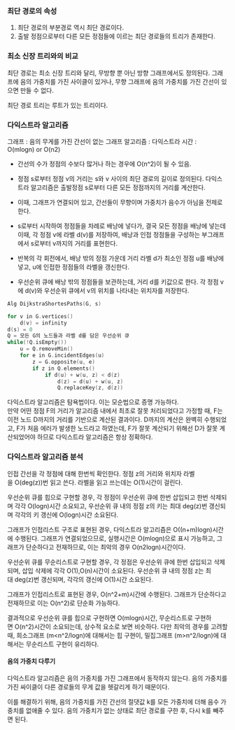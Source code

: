 ### 최단 경로의 속성
1. 최단 경로의 부분경로 역시 최단 경로이다.
2. 출발 정점으로부터 다른 모든 정점들에 이르는 최단 경로들의 트리가 존재한다.
### 최소 신장 트리와의 비교
최단 경로는 최소 신장 트리와 달리, 무방향 뿐 아닌 방향 그래프에서도 정의된다. 그래프에 음의 가중치를 가진 사이클이 있거나, 무향 그래프에 음의 가중치를 가진 간선이 있으면 만들 수 없다.

최단 경로 트리는 루트가 있는 트리이다.
### 다익스트라 알고리즘

그래프 : 음의 무게를 가진 간선이 없는 그래프
알고리즘 : 다익스트라
시간 : O(mlogn) or O(n2)
- 간선의 수가 정점의 수보다 많거나 하는 경우에 O(n^2)이 될 수 있음.

- 정점 s로부터 정점 v의 거리는 s와 v 사이의 최단 경로의 길이로 정의된다. 다익스트라 알고리즘은 출발정점 s로부터 다른 모든 정점까지의 거리를 계산한다.
- 이때, 그래프가 연결되어 있고, 간선들이 무향이며 가중치가 음수가 아님을 전제로 한다.
- s로부터 시작하여 정점들을 차례로 배낭에 넣다가, 결국 모든 정점을 배낭에 넣는데 이때, 각 정점 v에 라벨 d(v)를 저장하여, 배낭과 인접 정점들을 구성하는 부그래프에서 s로부터 v까지의 거리를 표현한다.
- 반복의 각 회전에서, 배낭 밖의 정점 가운데 거리 라벨 d가 최소인 정점 u를 배낭에 넣고, u에 인접한 정점들의 라벨을 갱신한다.
- 우선순위 큐에 배낭 밖의 정점들을 보관하는데, 거리 d를 키값으로 한다. 각 정점 v에 d(v)와 우선순위 큐에서 v의 위치를 나타내는 위치자를 저장한다.
```c
Alg DijkstraShortesPaths(G, s)

for v in G.vertices()
	d(v) = infinity
d(s) = 0
Q = 모든 G의 노드들과 라벨 d를 담은 우선순위 큐
while(!Q.isEmpty())
	u = Q.removeMin()
	for e in G.incidentEdges(u)
		z = G.opposite(u, e)
		if z in Q.elements()
			if d(u) + w(u, z) < d(z)
				d(z) = d(u) + w(u, z)
				Q.replaceKey(z, d(z))

```

다익스트라 알고리즘은 탐욕법이다. 이는 모순법으로 증명 가능하다.  
만약 어떤 정점 F의 거리가 알고리즘 내에서 최초로 잘못 처리되었다고 가정할 때, F는 이전 노드 D까지의 거리를 기반으로 계산된 결과이다. D까지의 계산은 완벽히 수행되었고, F가 처음 에러가 발생한 노드라고 하였는데, F가 잘못 계산되기 위해선 D가 잘못 계산되었어야 하므로 다익스트라 알고리즘은 항상 정확하다.
### 다익스트라 알고리즘 분석
인접 간선을 각 정점에 대해 한번씩 확인한다. 정점 z의 거리와 위치자 라벨을 O(deg(z))번 읽고 쓴다. 라벨을 읽고 쓰는데는 O(1)시간이 걸린다.

우선순위 큐를 힙으로 구현할 경우, 각 정점이 우선순위 큐에 한번 삽입되고 한번 삭제되며 각각 O(logn)시간 소요되고, 우선순위 큐 내의 정점 z의 키는 최대 deg(z)번 갱신되며 각각의 키 갱신에 O(logn)시간 소요된다.

그래프가 인접리스트 구조로 표현된 경우, 다익스트라 알고리즘은 O((n+m)logn)시간에 수행된다. 그래프가 연결되었으므로, 실행시간은 O(mlogn)으로 표시 가능하고, 그래프가 단순하다고 전재하므로, 이는 최악의 경우 O(n2logn)시간이다.

우선순위 큐를 무순리스트로 구현할 경우, 각 정점은 우선순위 큐에 한번 삽입되고 삭제되며, 삽입 삭제에 각각 O(1),O(n)시간이 소요된다. 우선순위 큐 내의 정점 z는 최대 deg(z)번 갱신되며, 각각의 갱신에 O(1)시간 소요된다.

그래프가 인접리스트로 표현된 경우, O(n^2+m)시간에 수행된다. 그래프가 단순하다고 전재하므로 이는 O(n^2)로 단순화 가능하다.

결과적으로 우선순위 큐를 힙으로 구현하면 O(mlogn)시간, 무순리스트로 구현하면 O(n^2)시간이 소요되는데, 상수적 요소로 보면 비슷하다. 다만 최악의 경우를 고려할 때, 희소그래프 (m<n^2/logn)에 대해서는 힙 구현이, 밀집그래프 (m>n^2/logn)에 대해서는 무순리스트 구현이 유리하다.
#### 음의 가중치 다루기
다익스트라 알고리즘은 음의 가중치를 가진 그래프에서 동작하지 않는다. 음의 가중치를 가진 싸이클이 다른 경로들의 무게 값을 헷갈리게 하기 때문이다.

이를 해결하기 위해, 음의 가중치를 가진 간선의 절댓값 k를 모든 가중치에 더해 음수 가중치를 없애줄 수 있다. 음의 가중치가 없는 상태로 최단 경로를 구한 후, 다시 k를 빼주면 된다.